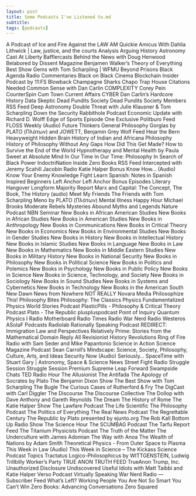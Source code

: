 ```yaml
---
layout: post
title: Some Podcasts I've Listened to.md
subtitle:
tags: [podcasts]
---
```

A Podcast of Ice and Fire
Against the LAW
AM Quickie
Amicus With Dahlia Lithwick | Law, justice, and the courts
Analysis
Arguing History
Astronomy Cast
At Liberty
Bafflercasts
Behind the News with Doug Henwood
Belabored by Dissent Magazine
Benjamen Walker’s Theory of Everything
Best Show Gems with Tom Scharpling | WFMU
Beyond Prisons
Black Agenda Radio Commentaries
Black on Black Cinema
Blockchain Insider Podcast by 11:FS
Blowback
Champagne Sharks
Chapo Trap House
Citations Needed
Common Sense with Dan Carlin
COMPLEXITY
Corey Pein
CounterSpin
Cum Town
Current Affairs
CYBER
Dan Carlin’s Hardcore History
Data Skeptic
Dead Pundits Society
Dead Pundits Society Members RSS Feed
Deep Astronomy
Double Threat with Julie Klausner & Tom Scharpling
Down the Security Rabbithole Podcast
Economic Update with Richard D. Wolff
Edge of Sports
Episode One
Exclusive Politburo Feed
FLOSS Weekly (Audio)
Future Thinkers
General Philosophy
Gorgias by PLATO (Πλάτων) and JOWETT, Benjamin
Grey Wolf Feed
Hear the Bern
Heavyweight
Hidden Brain
History of Indian and Africana Philosophy
History of Philosophy Without Any Gaps
How Did This Get Made?
How to Survive the End of the World
Hypnotherapy and Mental Health by Paula Sweet at Absolute Mind
In Our Time
In Our Time: Philosophy
In Search of Black Power
IndoctriNation
Inside Zero Books RSS Feed
Intercepted with Jeremy Scahill
Jacobin Radio
Katie Halper Bonus
Know How… (Audio)
Know Your Enemy
Knowledge Fight
Learn Spanish: Notes in Spanish Inspired Beginners
Left Anchor
Left Anchor Bonus Episodes
Literary Hangover
Longform
Majority Report
Marx and Capital: The Concept, The Book, The History (audio)
Meet My Friends The Friends with Tom Scharpling
Meno by PLATO (Πλάτων)
Mental Illness Happy Hour
Michael Brooks
Moderate Rebels
Mysteries Abound
Myths and Legends
Nature Podcast
NBN Seminar
New Books in African American Studies
New Books in African Studies
New Books in American Studies
New Books in Anthropology
New Books in Communications
New Books in Critical Theory
New Books in Economics
New Books in Environmental Studies
New Books in Gender Studies
New Books in History
New Books in Intellectual History
New Books in Islamic Studies
New Books in Language
New Books in Law
New Books in Mathematics
New Books in Middle Eastern Studies
New Books in Military History
New Books in National Security
New Books in Philosophy
New Books in Political Science
New Books in Politics and Polemics
New Books in Psychology
New Books in Public Policy
New Books in Science
New Books in Science, Technology, and Society
New Books in Sociology
New Books in Sound Studies
New Books in Systems and Cybernetics
New Books in Technology
New Books in the American South
New Dawn
News from Nowhere
NOT REALLY
Novara Media
Philosophize This!
Philosophy Bites
Philosophy: The Classics
Physics Fundamentalized
Physics World Stories Podcast
PlasticPills - Philosophy & Critical Theory Podcast
Plato - The Republic
pluspluspodcast
Point of Inquiry
Quantum Physics I
Radio Motherboard
Radio Times
Radio War Nerd
Radio Westeros ASoIaF Podcasts
Radiolab
Rationally Speaking Podcast
REDIRECT: Immigration Law and Perspectives
Relatively Prime: Stories from the Mathematical Domain
Reply All
Revisionist History
Revolutions
Ring of Fire Radio with Sam Seder and Mike Papantonio
Science in Action
Science Magazine Podcast
Sean Carroll’s Mindscape: Science, Society, Philosophy, Culture, Arts, and Ideas
Security Now (Audio)
Seriously…
SpaceTime with Stuart Gary | Astronomy, Space & Science News
Street Fight Radio
Struggle Session
Struggle Session Premium
Supreme Leap Forward
Swampside Chats
TED Radio Hour
The Allusionist
The Antifada
The Apology of Socrates by Plato
The Benjamin Dixon Show
The Best Show with Tom Scharpling
The Bugle
The Curious Cases of Rutherford & Fry
The DigCast with Carl Diggler
The Discourse
The Discourse Collective
The Dollop with Dave Anthony and Gareth Reynolds
The Dream
The History of Rome
The Katie Halper Show
The Lawfare Podcast
The Life Scientific
The Philosophy Podcast
The Politics of Everything
The Real News Podcast
The Regrettable Century
The Republic by Plato presented by ejunto.org
The Rob Kall Bottom Up Radio Show
The Science Hour
The SCUMBAG Podcast
The Tarfu Report Feed
The Titanium Physicists Podcast
The Truth of the Matter
The Underculture with James Adomian
The Way with Anoa
The Wealth of Nations by Adam Smith
Theoretical Physics - From Outer Space to Plasma
This Week in Law (Audio)
This Week in Science – The Kickass Science Podcast
Topics
Tractatus Logico-Philosophicus by WITTGENSTEIN, Ludwig
Trillbilly Worker’s Party
TRUE ANON TRUTH FEED
TrueAnon
Trump, Inc.
Unauthorized Disclosure
Undiscovered
Useful Idiots with Matt Taibbi and Katie Halper
Verso Podcast
Virtually Speaking
War Nerd Radio — Subscriber Feed
What’s Left?
Working People
You Are Not So Smart
You Can’t Win
Zero Books: Advancing Conversations
Zero Squared
